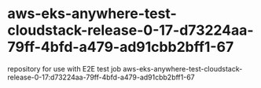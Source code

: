 # aws-eks-anywhere-test-cloudstack-release-0-17-d73224aa-79ff-4bfd-a479-ad91cbb2bff1-67
repository for use with E2E test job aws-eks-anywhere-test-cloudstack-release-0-17:d73224aa-79ff-4bfd-a479-ad91cbb2bff1-67
